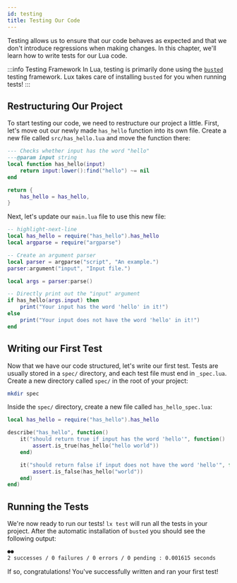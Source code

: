 ```yaml
---
id: testing
title: Testing Our Code
---
```


Testing allows us to ensure that our code behaves as expected and that we don't
introduce regressions when making changes. In this chapter, we'll learn how to
write tests for our Lua code.

:::info Testing Framework
In Lua, testing is primarily done using the
[`busted`](https://github.com/lunarmodules/busted) testing framework.
Lux takes care of installing `busted` for you when running tests!
:::

## Restructuring Our Project

To start testing our code, we need to restructure our project a little. First, let's
move out our newly made `has_hello` function into its own file. Create a new file
called `src/has_hello.lua` and move the function there:

```lua title="src/has_hello.lua"
--- Checks whether input has the word "hello"
---@param input string
local function has_hello(input)
    return input:lower():find("hello") ~= nil
end

return {
    has_hello = has_hello,
}
```

Next, let's update our `main.lua` file to use this new file:

```lua title="src/main.lua"
-- highlight-next-line
local has_hello = require("has_hello").has_hello
local argparse = require("argparse")

-- Create an argument parser
local parser = argparse("script", "An example.")
parser:argument("input", "Input file.")

local args = parser:parse()

-- Directly print out the "input" argument
if has_hello(args.input) then
    print("Your input has the word 'hello' in it!")
else
    print("Your input does not have the word 'hello' in it!")
end
```

## Writing our First Test

Now that we have our code structured, let's write our first test. Tests are usually stored in
a `spec/` directory, and each test file must end in `_spec.lua`. Create a new
directory called `spec/` in the root of your project:

```sh
mkdir spec
```

Inside the `spec/` directory, create a new file called `has_hello_spec.lua`:

```lua title="spec/has_hello_spec.lua"
local has_hello = require("has_hello").has_hello

describe("has_hello", function()
    it("should return true if input has the word 'hello'", function()
        assert.is_true(has_hello("hello world"))
    end)

    it("should return false if input does not have the word 'hello'", function()
        assert.is_false(has_hello("world"))
    end)
end)
```

## Running the Tests

We're now ready to run our tests! `lx test` will run all the tests in your
project. After the automatic installation of `busted` you should see the following output:

```sh title="lx test"
●●
2 successes / 0 failures / 0 errors / 0 pending : 0.001615 seconds
```

If so, congratulations! You've successfully written and ran your first test!
